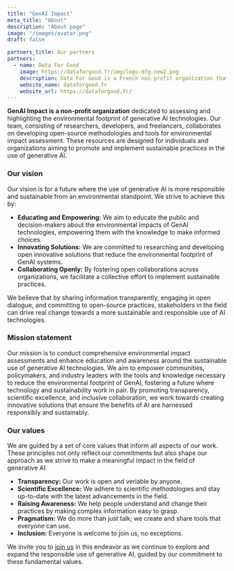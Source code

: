 ```yaml
---
title: "GenAI Impact"
meta_title: "About"
description: "About page"
image: "/images/avatar.png"
draft: false

partners_title: Our partners
partners:
  - name: Data For Good
    image: https://dataforgood.fr/img/logo-dfg-new2.png
    description: Data For Good is a French non-profit organization that leverages the expertise of tech juniors and professionals to support projects with social and environmental impacts. The GenAI Impact project was originally bootstrapped during their Season 12 in 2024, and we continue to collaborate closely.
    website_name: dataforgood.fr
    website_url: https://dataforgood.fr/ 
---
```



**GenAI Impact is a non-profit organization** dedicated to assessing and highlighting the environmental footprint of generative AI technologies. Our team, consisting of researchers, developers, and freelancers, collaborates on developing open-source methodologies and tools for environmental impact assessment. These resources are designed for individuals and organizations aiming to promote and implement sustainable practices in the use of generative AI.


### Our vision

Our vision is for a future where the use of generative AI is more responsible and sustainable from an environmental standpoint. We strive to achieve this by:

- **Educating and Empowering:** We aim to educate the public and decision-makers about the environmental impacts of GenAI technologies, empowering them with the knowledge to make informed choices.
- **Innovating Solutions:** We are committed to researching and developing open innovative solutions that reduce the environmental footprint of GenAI systems.
- **Collaborating Openly:** By fostering open collaborations across organizations, we facilitate a collective effort to implement sustainable practices.

We believe that by sharing information transparently, engaging in open dialogue, and committing to open-source practices, stakeholders in the field can drive real change towards a more sustainable and responsible use of AI technologies.


### Mission statement

Our mission is to conduct comprehensive environmental impact assessments and enhance education and awareness around the sustainable use of generative AI technologies. We aim to empower communities, policymakers, and industry leaders with the tools and knowledge necessary to reduce the environmental footprint of GenAI, fostering a future where technology and sustainability work in pair. By promoting transparency, scientific excellence, and inclusive collaboration, we work towards creating innovative solutions that ensure the benefits of AI are harnessed responsibly and sustainably.


### Our values

We are guided by a set of core values that inform all aspects of our work. These principles not only reflect our commitments but also shape our approach as we strive to make a meaningful impact in the field of generative AI.

- **Transparency:** Our work is open and veriable by anyone.
- **Scientific Excellence:** We adhere to scientific methodologies and stay up-to-date with the latest advancements in the field.
- **Raising Awareness:** We help people understand and change their practices by making complex information easy to grasp.
- **Pragmatism:** We do more than just talk; we create and share tools that everyone can use.
- **Inclusion:** Everyone is welcome to join us, no exceptions.

We invite you to [join us](../contact) in this endeavor as we continue to explore and expand the responsible use of generative AI, guided by our commitment to these fundamental values.
